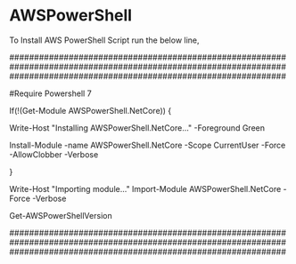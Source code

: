 # AWSPowerShell


To Install AWS PowerShell Script run the below line,

########################################################################################################################################################################

#Require Powershell 7   

If(!(Get-Module AWSPowerShell.NetCore))
 { 
 
Write-Host "Installing AWSPowerShell.NetCore..." -Foreground Green

Install-Module -name AWSPowerShell.NetCore -Scope CurrentUser -Force -AllowClobber -Verbose

}

Write-Host "Importing module..."
Import-Module AWSPowerShell.NetCore -Force -Verbose
 
Get-AWSPowerShellVersion


########################################################################################################################################################################

